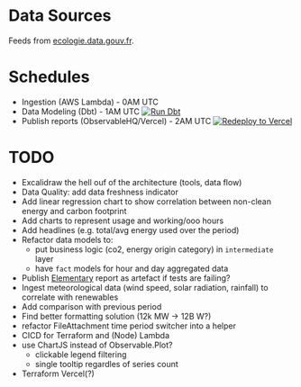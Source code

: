 # Data Sources

Feeds from [ecologie.data.gouv.fr](https://ecologie.data.gouv.fr/datasets/55f0463d88ee3849f5a46ec1).

# Schedules

- Ingestion (AWS Lambda) - 0AM UTC
- Data Modeling (Dbt) - 1AM UTC [![Run Dbt](https://github.com/cubitouch/energy-data-exploration/actions/workflows/run-dbt.yml/badge.svg)](https://github.com/cubitouch/energy-data-exploration/actions/workflows/run-dbt.yml)
- Publish reports (ObservableHQ/Vercel) - 2AM UTC [![Redeploy to Vercel](https://github.com/cubitouch/energy-data-exploration/actions/workflows/redeploy-vercel.yml/badge.svg)](https://github.com/cubitouch/energy-data-exploration/actions/workflows/redeploy-vercel.yml)

# TODO
- Excalidraw the hell ouf of the architecture (tools, data flow)
- Data Quality: add data freshness indicator
- Add linear regression chart to show correlation between non-clean energy and carbon footprint
- Add charts to represent usage and working/ooo hours
- Add headlines (e.g. total/avg energy used over the period)
- Refactor data models to:
  * put business logic (co2, energy origin category) in `intermediate` layer
  * have `fact` models for hour and day aggregated data
- Publish [Elementary](https://docs.elementary-data.com/oss/oss-introduction) report as artefact if tests are failing?
- Ingest meteorological data (wind speed, solar radiation, rainfall) to correlate with renewables
- Add comparison with previous period
- Find better formatting solution (12k MW -> 12B W?)
- refactor FileAttachment time period switcher into a helper
- CICD for Terraform and (Node) Lambda
- use ChartJS instead of Observable.Plot?
  - clickable legend filtering
  - single tooltip regardles of series count
- Terraform Vercel(?)
